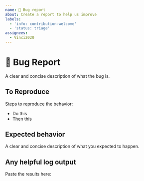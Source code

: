 ```yaml
---
name: 🐛 Bug report
about: Create a report to help us improve
labels:
  - 'info: contribution-welcome'
  - 'status: triage'
assignees:
  - Vinci2020
---
```


# 🐛 Bug Report

A clear and concise description of what the bug is.

## To Reproduce

Steps to reproduce the behavior:

- Do this
- Then this

## Expected behavior

A clear and concise description of what you expected to happen.

## Any helpful log output

Paste the results here:

```bash

```
